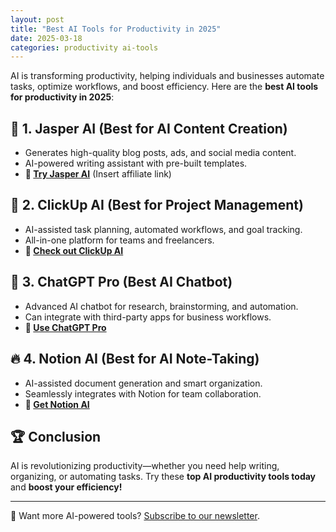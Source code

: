 ```yaml
---
layout: post
title: "Best AI Tools for Productivity in 2025"
date: 2025-03-18
categories: productivity ai-tools
---
```


AI is transforming productivity, helping individuals and businesses automate tasks, optimize workflows, and boost efficiency. Here are the **best AI tools for productivity in 2025**:

## 🚀 1. Jasper AI (Best for AI Content Creation)
- Generates high-quality blog posts, ads, and social media content.
- AI-powered writing assistant with pre-built templates.
- **🔗 [Try Jasper AI](#)** (Insert affiliate link)

## 📅 2. ClickUp AI (Best for Project Management)
- AI-assisted task planning, automated workflows, and goal tracking.
- All-in-one platform for teams and freelancers.
- **🔗 [Check out ClickUp AI](#)**

## 🤖 3. ChatGPT Pro (Best AI Chatbot)
- Advanced AI chatbot for research, brainstorming, and automation.
- Can integrate with third-party apps for business workflows.
- **🔗 [Use ChatGPT Pro](#)**

## 🔥 4. Notion AI (Best for AI Note-Taking)
- AI-assisted document generation and smart organization.
- Seamlessly integrates with Notion for team collaboration.
- **🔗 [Get Notion AI](#)**

## 🏆 Conclusion
AI is revolutionizing productivity—whether you need help writing, organizing, or automating tasks. Try these **top AI productivity tools today** and **boost your efficiency!**

---
🔗 Want more AI-powered tools? [Subscribe to our newsletter](#).
